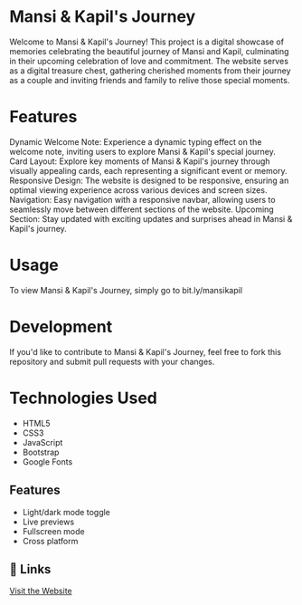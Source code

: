 # Mansi & Kapil's Journey
Welcome to Mansi & Kapil's Journey! This project is a digital showcase of memories celebrating the beautiful journey of Mansi and Kapil, culminating in their upcoming celebration of love and commitment. The website serves as a digital treasure chest, gathering cherished moments from their journey as a couple and inviting friends and family to relive those special moments.

# Features
Dynamic Welcome Note: Experience a dynamic typing effect on the welcome note, inviting users to explore Mansi & Kapil's special journey.
Card Layout: Explore key moments of Mansi & Kapil's journey through visually appealing cards, each representing a significant event or memory.
Responsive Design: The website is designed to be responsive, ensuring an optimal viewing experience across various devices and screen sizes.
Navigation: Easy navigation with a responsive navbar, allowing users to seamlessly move between different sections of the website.
Upcoming Section: Stay updated with exciting updates and surprises ahead in Mansi & Kapil's journey.
# Usage
To view Mansi & Kapil's Journey, simply go to bit.ly/mansikapil
# Development
If you'd like to contribute to Mansi & Kapil's Journey, feel free to fork this repository and submit pull requests with your changes.

# Technologies Used
- HTML5
- CSS3
- JavaScript
- Bootstrap
- Google Fonts

## Features

- Light/dark mode toggle
- Live previews
- Fullscreen mode
- Cross platform


## 🔗 Links
[Visit the Website](bit.ly/mansikapil)


